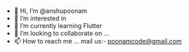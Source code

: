 - 👋 Hi, I’m @anshupoonam
- 👀 I’m interested in 
- 🌱 I’m currently learning Flutter
- 💞️ I’m looking to collaborate on ...
- 📫 How to reach me ... mail us:- poonamcode@gmail.com

<!---
anshupoonam/anshupoonam is a ✨ special ✨ repository because its `README.md` (this file) appears on your GitHub profile.
You can click the Preview link to take a look at your changes.
--->
